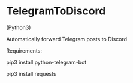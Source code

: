 # TelegramToDiscord
(Python3)

Automatically forward Telegram posts to Discord

Requirements:

pip3 install python-telegram-bot

pip3 install requests

